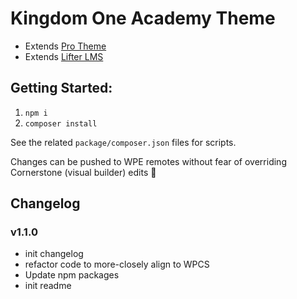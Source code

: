 # Kingdom One Academy Theme

-   Extends [Pro Theme](https://theme.co/pro)
-   Extends [Lifter LMS](https://lifterlms.com)

## Getting Started:

1. `npm i`
2. `composer install`

See the related `package/composer.json` files for scripts.

Changes can be pushed to WPE remotes without fear of overriding Cornerstone (visual builder) edits
🎉

## Changelog

### v1.1.0

-   init changelog
-   refactor code to more-closely align to WPCS
-   Update npm packages
-   init readme
